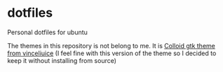 # dotfiles
Personal dotfiles for ubuntu

The themes in this repository is not belong to me. It is [Colloid gtk theme from vinceliuice](https://github.com/vinceliuice/Colloid-gtk-theme) (I feel fine with this version of the theme so I decided to keep it without installing from source)  
